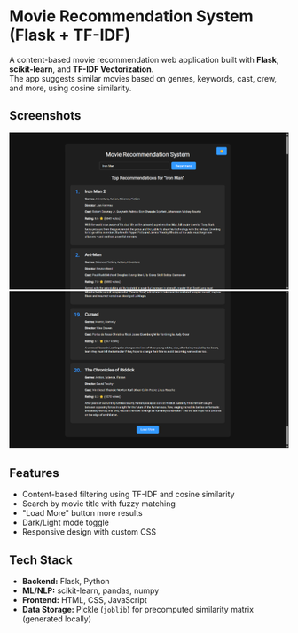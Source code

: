 # Movie Recommendation System (Flask + TF-IDF)

A content-based movie recommendation web application built with **Flask**, **scikit-learn**, and **TF-IDF Vectorization**.  
The app suggests similar movies based on genres, keywords, cast, crew, and more, using cosine similarity.

## Screenshots

![Movie Recommendation Screenshot 1](static/images/Screenshot-1.png)
![Movie Recommendation Screenshot 2](static/images/Screenshot-2.png)

## Features
- Content-based filtering using TF-IDF and cosine similarity
- Search by movie title with fuzzy matching
- "Load More" button more results
- Dark/Light mode toggle
- Responsive design with custom CSS

## Tech Stack
- **Backend:** Flask, Python
- **ML/NLP:** scikit-learn, pandas, numpy
- **Frontend:** HTML, CSS, JavaScript
- **Data Storage:** Pickle (`joblib`) for precomputed similarity matrix (generated locally)
